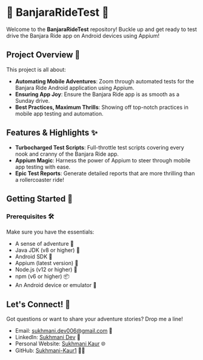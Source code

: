 # 🚗 BanjaraRideTest 📱

Welcome to the **BanjaraRideTest** repository! Buckle up and get ready to test drive the Banjara Ride app on Android devices using Appium!

## Project Overview 🎉

This project is all about:

- **Automating Mobile Adventures**: Zoom through automated tests for the Banjara Ride Android application using Appium.
- **Ensuring App Joy**: Ensure the Banjara Ride app is as smooth as a Sunday drive.
- **Best Practices, Maximum Thrills**: Showing off top-notch practices in mobile app testing and automation.

## Features & Highlights ✨

- **Turbocharged Test Scripts**: Full-throttle test scripts covering every nook and cranny of the Banjara Ride app.
- **Appium Magic**: Harness the power of Appium to steer through mobile app testing with ease.
- **Epic Test Reports**: Generate detailed reports that are more thrilling than a rollercoaster ride!

## Getting Started 🚀

### Prerequisites 🛠️

Make sure you have the essentials:

- A sense of adventure 🌟
- Java JDK (v8 or higher) 🍵
- Android SDK 📱
- Appium (latest version) 🚀
- Node.js (v12 or higher) 🌳
- npm (v6 or higher) 📦
- An Android device or emulator 🚗

## Let's Connect! 🚀

Got questions or want to share your adventure stories? Drop me a line!

- Email: [sukhmani.dev006@gmail.com](mailto:sukhmani.dev006@gmail.com) 📧
- LinkedIn: [Sukhmani Dev](https://www.linkedin.com/in/sukhmani-dev/) 🔗
- Personal Website: [Sukhmani Kaur](https://sukhmani-kaur1.github.io/) 🌐
- GitHub: [Sukhmani-Kaur1](https://github.com/Sukhmani-Kaur1) 🐱‍💻
